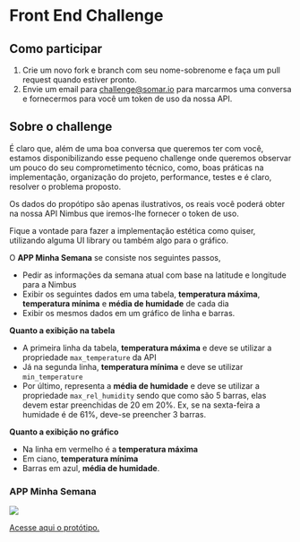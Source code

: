 # Front End Challenge

## Como participar
1. Crie um novo fork e branch com seu nome-sobrenome e faça um pull request quando estiver pronto.
2. Envie um email para challenge@somar.io para marcarmos uma conversa e fornecermos para você um token de uso da nossa API.

## Sobre o challenge

É claro que, além de uma boa conversa que queremos ter com você, estamos disponibilizando esse pequeno challenge onde queremos observar um pouco do seu comprometimento técnico, como, boas práticas na implementação, organização do projeto, performance, testes e é claro, resolver o problema proposto.

Os dados do propótipo são apenas ilustrativos, os reais você poderá obter na nossa API Nimbus que iremos-lhe fornecer o token de uso.

Fique a vontade para fazer a implementação estética como quiser, utilizando alguma UI library ou também algo para o gráfico.

O **APP Minha Semana** se consiste nos seguintes passos,
- Pedir as informações da semana atual com base na latitude e longitude para a Nimbus
- Exibir os seguintes dados em uma tabela, **temperatura máxima**, **temperatura mínima** e **média de humidade** de cada dia
- Exibir os mesmos dados em um gráfico de linha e barras.

**Quanto a exibição na tabela**
- A primeira linha da tabela, **temperatura máxima** e deve se utilizar a propriedade `max_temperature` da API
- Já na segunda linha, **temperatura mínima** e deve se utilizar `min_temperature`
- Por último, representa a **média de humidade** e deve se utilizar a propriedade `max_rel_humidity` sendo que como são 5  barras, elas devem estar preenchidas de 20 em 20%. Ex, se na sexta-feira a humidade é de 61%, deve-se preencher 3 barras.

**Quanto a exibição no gráfico**
- Na linha em vermelho é a **temperatura máxima**
- Em ciano, **temperatura mínima**
- Barras em azul, **média de humidade**.

### APP Minha Semana
<img src="https://i.imgur.com/IFVoz14.png"/>

[Acesse aqui o protótipo.](https://www.figma.com/file/QflwpTxjCgrYd3akVjOheq/Challenge?node-id=7753%3A4396)
